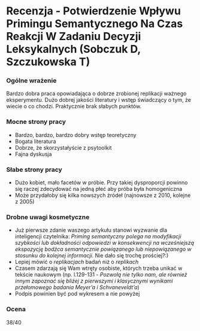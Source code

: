 # Recenzja - Potwierdzenie Wpływu Primingu Semantycznego Na Czas Reakcji W Zadaniu Decyzji Leksykalnych (Sobczuk D, Szczukowska T)

### Ogólne wrażenie

Bardzo dobra praca opowiadająca o dobrze zrobionej replikacji ważnego eksperymentu. Dużo dobrej jakości literatury i wstęp świadczący o tym, że wiecie o co chodzi. Praktycznie brak słabych punktów.


### Mocne strony pracy

- Bardzo, bardzo, bardzo dobry wstęp teoretyczny 
- Bogata literatura
- Dobrze, że skorzystałyście z psytoolkit
- Fajna dyskusja

### Słabe strony pracy

- Dużo kobiet, mało facetów w próbie. Przy takiej dysproporcji powinno się raczej zdecydować na jedną płeć aby próba była homogeniczna
- Może przydałoby się kilka nowszych źródeł (najnowsze z 2010, kolejne z 2005)

### Drobne uwagi kosmetyczne

- Już pierwsze zdanie waszego artykułu stanowi wyzwanie dla inteligencji czytelnika: _Priming semantyczny polega na modyfikacji szybkości lub dokładności odpowiedzi w konsekwencji na wcześniejszą ekspozycję bodźca semantycznie powiązanego lub niepowiązanego w stosunku do kolejnej informacji._ Nie dało się trochę prościej?:)
- Lepiej mówić o _replikacjach_ badań niż o _replikach_
- Czasem zdarzają się Wam wtręty osobiste, których trzeba unikać w tekście naukowym (np. l.129-131 - _Pozwolą nie tylko nam, ale również innym zapoznać się bliżej z pierwszymi i klasycznymi wynikami przełomowego badania Meyer’a i Schvaneveldt’a_)
- Podpis powinien być pod wykresem a nie powyżej


### Ocena 

38/40